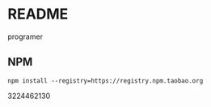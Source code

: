 # README

programer

## NPM

```shell
npm install --registry=https://registry.npm.taobao.org
```

3224462130

